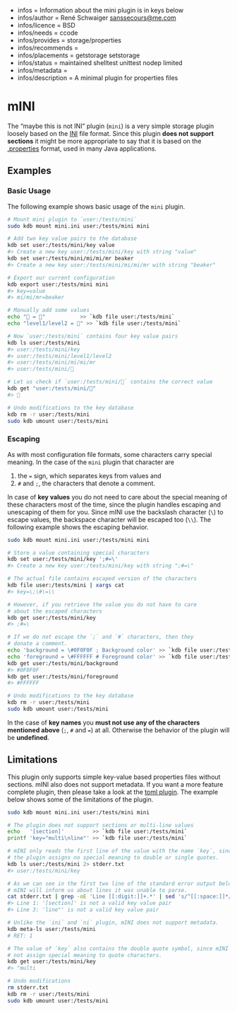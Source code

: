 - infos = Information about the mini plugin is in keys below
- infos/author = René Schwaiger <sanssecours@me.com>
- infos/licence = BSD
- infos/needs = ccode
- infos/provides = storage/properties
- infos/recommends =
- infos/placements = getstorage setstorage
- infos/status = maintained shelltest unittest nodep limited
- infos/metadata =
- infos/description = A minimal plugin for properties files

# mINI

The “maybe this is not INI” plugin (`mini`) is a very simple storage plugin loosely based on the [INI][] file format. Since this plugin **does not support sections** it might be more appropriate to say that it is based on the [.properties][] format, used in many Java applications.

[ini]: https://en.wikipedia.org/wiki/INI_file
[.properties]: https://en.wikipedia.org/wiki/.properties

## Examples

### Basic Usage

The following example shows basic usage of the `mini` plugin.

```sh
# Mount mini plugin to `user:/tests/mini`
sudo kdb mount mini.ini user:/tests/mini mini

# Add two key value pairs to the database
kdb set user:/tests/mini/key value
#> Create a new key user:/tests/mini/key with string "value"
kdb set user:/tests/mini/mi/mi/mr beaker
#> Create a new key user:/tests/mini/mi/mi/mr with string "beaker"

# Export our current configuration
kdb export user:/tests/mini mini
#> key=value
#> mi/mi/mr=beaker

# Manually add some values
echo "🔑 = 🦄"           >> `kdb file user:/tests/mini`
echo "level1/level2 = 👾" >> `kdb file user:/tests/mini`

# Now `user:/tests/mini` contains four key value pairs
kdb ls user:/tests/mini
#> user:/tests/mini/key
#> user:/tests/mini/level1/level2
#> user:/tests/mini/mi/mi/mr
#> user:/tests/mini/🔑

# Let us check if `user:/tests/mini/🔑` contains the correct value
kdb get "user:/tests/mini/🔑"
#> 🦄

# Undo modifications to the key database
kdb rm -r user:/tests/mini
sudo kdb umount user:/tests/mini
```

### Escaping

As with most configuration file formats, some characters carry special meaning. In the case of the `mini` plugin that character are

1. the `=` sign, which separates keys from values and
2. `#` and `;`, the characters that denote a comment.

In case of **key values** you do not need to care about the special meaning of these characters most of the time, since the plugin handles escaping and unescaping of them for you. Since mINI use the backslash character (`\`) to escape values, the backspace character will be escaped too (`\\`). The following example shows the escaping behavior.

```sh
sudo kdb mount mini.ini user:/tests/mini mini

# Store a value containing special characters
kdb set user:/tests/mini/key ';#=\'
#> Create a new key user:/tests/mini/key with string ";#=\"

# The actual file contains escaped version of the characters
kdb file user:/tests/mini | xargs cat
#> key=\;\#\=\\

# However, if you retrieve the value you do not have to care
# about the escaped characters
kdb get user:/tests/mini/key
#> ;#=\

# If we do not escape the `;` and `#` characters, then they
# donate a comment.
echo 'background = \#0F0F0F ; Background color' >> `kdb file user:/tests/mini`
echo 'foreground = \#FFFFFF # Foreground color' >> `kdb file user:/tests/mini`
kdb get user:/tests/mini/background
#> #0F0F0F
kdb get user:/tests/mini/foreground
#> #FFFFFF

# Undo modifications to the key database
kdb rm -r user:/tests/mini
sudo kdb umount user:/tests/mini
```

In the case of **key names** you **must not use any of the characters mentioned above** (`;`, `#` and `=`) at all. Otherwise the behavior of the plugin will be **undefined**.

## Limitations

This plugin only supports simple key-value based properties files without sections. mINI also does not support metadata. If you want a more feature complete plugin, then please take a look at the [toml plugin](../toml/). The example below shows some of the limitations of the plugin.

```sh
sudo kdb mount mini.ini user:/tests/mini mini

# The plugin does not support sections or multi-line values
echo   '[section]'         >> `kdb file user:/tests/mini`
printf 'key="multi\nline"' >> `kdb file user:/tests/mini`

# mINI only reads the first line of the value with the name `key`, since
# the plugin assigns no special meaning to double or single quotes.
kdb ls user:/tests/mini 2> stderr.txt
#> user:/tests/mini/key

# As we can see in the first two line of the standard error output below,
# mINI will inform us about lines it was unable to parse.
cat stderr.txt | grep -oE 'Line [[:digit:]]+.*' | sed 's/^[[:space:]]*//'
#> Line 1: '[section]' is not a valid key value pair
#> Line 3: 'line"' is not a valid key value pair

# Unlike the `ini` and `ni` plugin, mINI does not support metadata.
kdb meta-ls user:/tests/mini
# RET: 1

# The value of `key` also contains the double quote symbol, since mINI does
# not assign special meaning to quote characters.
kdb get user:/tests/mini/key
#> "multi

# Undo modifications
rm stderr.txt
kdb rm -r user:/tests/mini
sudo kdb umount user:/tests/mini
```
